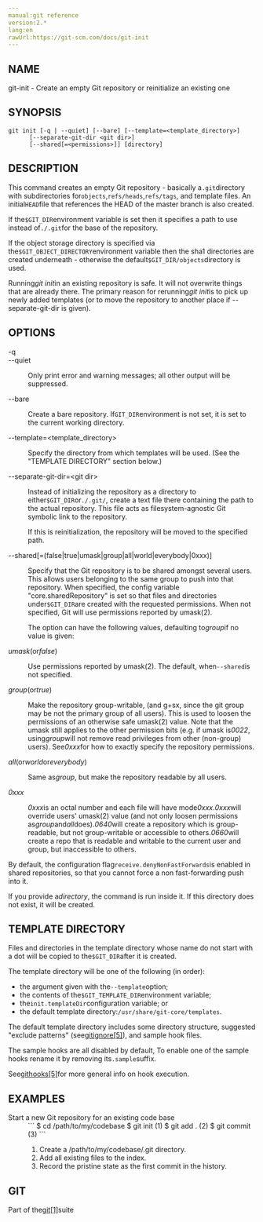 ```yaml
---
manual:git reference
version:2.*
lang:en
rawUrl:https://git-scm.com/docs/git-init
---
```



## NAME<a name="_name"></a>


git-init - Create an empty Git repository or reinitialize an existing one





## SYNOPSIS<a name="_synopsis"></a>

```
git init [-q | --quiet] [--bare] [--template=<template_directory>]
	  [--separate-git-dir <git dir>]
	  [--shared[=<permissions>]] [directory]
```




## DESCRIPTION<a name="_description"></a>


This command creates an empty Git repository - basically a`.git`directory with subdirectories for`objects`,`refs/heads`,`refs/tags`, and template files. An initial`HEAD`file that references the HEAD of the master branch is also created.




If the`$GIT_DIR`environment variable is set then it specifies a path to use instead of`./.git`for the base of the repository.




If the object storage directory is specified via the`$GIT_OBJECT_DIRECTORY`environment variable then the sha1 directories are created underneath - otherwise the default`$GIT_DIR/objects`directory is used.




Running<em>git init</em>in an existing repository is safe. It will not overwrite things that are already there. The primary reason for rerunning<em>git init</em>is to pick up newly added templates (or to move the repository to another place if --separate-git-dir is given).





## OPTIONS<a name="_options"></a>
<dl><dt id='git-init--q'>-q</dt><dt id='git-init---quiet'>--quiet</dt><dd>

Only print error and warning messages; all other output will be suppressed.

</dd><dt id='git-init---bare'>--bare</dt><dd>

Create a bare repository. If`GIT_DIR`environment is not set, it is set to the current working directory.

</dd><dt id='git-init---templatelttemplatedirectorygt'>--template=&lt;template_directory&gt;</dt><dd>

Specify the directory from which templates will be used. (See the &quot;TEMPLATE DIRECTORY&quot; section below.)

</dd><dt id='git-init---separate-git-dirltgitdirgt'>--separate-git-dir=&lt;git dir&gt;</dt><dd>

Instead of initializing the repository as a directory to either`$GIT_DIR`or`./.git/`, create a text file there containing the path to the actual repository. This file acts as filesystem-agnostic Git symbolic link to the repository.



If this is reinitialization, the repository will be moved to the specified path.


</dd><dt id='git-init---sharedfalsetrueumaskgroupallworldeverybody0xxx'>--shared[=(false|true|umask|group|all|world|everybody|0xxx)]</dt><dd>

Specify that the Git repository is to be shared amongst several users. This allows users belonging to the same group to push into that repository. When specified, the config variable &quot;core.sharedRepository&quot; is set so that files and directories under`$GIT_DIR`are created with the requested permissions. When not specified, Git will use permissions reported by umask(2).



The option can have the following values, defaulting to<em>group</em>if no value is given:


</dd></dl>


<dl><dt id='git-init-emumaskemoremfalseem'><em>umask</em>(or<em>false</em>)</dt><dd>

Use permissions reported by umask(2). The default, when`--shared`is not specified.

</dd><dt id='git-init-emgroupemoremtrueem'><em>group</em>(or<em>true</em>)</dt><dd>

Make the repository group-writable, (and g+sx, since the git group may be not the primary group of all users). This is used to loosen the permissions of an otherwise safe umask(2) value. Note that the umask still applies to the other permission bits (e.g. if umask is<em>0022</em>, using<em>group</em>will not remove read privileges from other (non-group) users). See<em>0xxx</em>for how to exactly specify the repository permissions.

</dd><dt id='git-init-emallemoremworldemoremeverybodyem'><em>all</em>(or<em>world</em>or<em>everybody</em>)</dt><dd>

Same as<em>group</em>, but make the repository readable by all users.

</dd><dt id='git-init-em0xxxem'><em>0xxx</em></dt><dd>

<em>0xxx</em>is an octal number and each file will have mode<em>0xxx</em>.<em>0xxx</em>will override users&#39; umask(2) value (and not only loosen permissions as<em>group</em>and<em>all</em>does).<em>0640</em>will create a repository which is group-readable, but not group-writable or accessible to others.<em>0660</em>will create a repo that is readable and writable to the current user and group, but inaccessible to others.

</dd></dl>


By default, the configuration flag`receive.denyNonFastForwards`is enabled in shared repositories, so that you cannot force a non fast-forwarding push into it.




If you provide a<em>directory</em>, the command is run inside it. If this directory does not exist, it will be created.







## TEMPLATE DIRECTORY<a name="_template_directory"></a>


Files and directories in the template directory whose name do not start with a dot will be copied to the`$GIT_DIR`after it is created.




The template directory will be one of the following (in order):



* the argument given with the`--template`option;
* the contents of the`$GIT_TEMPLATE_DIR`environment variable;
* the`init.templateDir`configuration variable; or
* the default template directory:`/usr/share/git-core/templates`.



The default template directory includes some directory structure, suggested &quot;exclude patterns&quot; (see[gitignore[5]](%2286  "")), and sample hook files.




The sample hooks are all disabled by default, To enable one of the sample hooks rename it by removing its`.sample`suffix.




See[githooks[5]](%5492  "")for more general info on hook execution.





## EXAMPLES<a name="_examples"></a>
<dl><dt id='git-init-StartanewGitrepositoryforanexistingcodebase'>Start a new Git repository for an existing code base</dt><dd>
```
$ cd /path/to/my/codebase
$ git init      (1)
$ git add .     (2)
$ git commit    (3)
```



1. Create a /path/to/my/codebase/.git directory.
1. Add all existing files to the index.
1. Record the pristine state as the first commit in the history.

</dd></dl>



## GIT<a name="_git"></a>


Part of the[git[1]](%2248  "")suite





